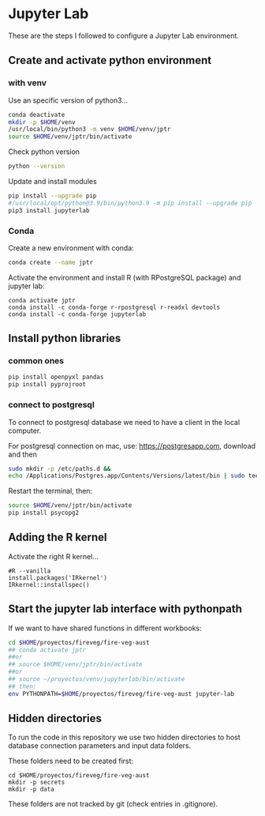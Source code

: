# Jupyter Lab

These are the steps I followed to configure a Jupyter Lab environment.

## Create and activate python environment

### with venv

Use an specific version of python3...

```sh
conda deactivate
mkdir -p $HOME/venv
/usr/local/bin/python3 -m venv $HOME/venv/jptr
source $HOME/venv/jptr/bin/activate
```

Check python version
```sh
python --version
```

Update and install modules
```sh
pip install --upgrade pip
#/usr/local/opt/python@3.9/bin/python3.9 -m pip install --upgrade pip
pip3 install jupyterlab

```


### Conda
Create a new environment with conda:

```sh
conda create --name jptr
```

Activate the environment and install R (with RPostgreSQL package) and jupyter lab:

```{bash}
conda activate jptr
conda install -c conda-forge r-rpostgresql r-readxl devtools
conda install -c conda-forge jupyterlab
```



## Install python libraries

### common ones
```sh
pip install openpyxl pandas
pip install pyprojroot
```

### connect to postgresql

To connect to postgresql database we need to have a client in the local computer. 

For postgresql connection on mac, use: https://postgresapp.com, download and then 
```sh
sudo mkdir -p /etc/paths.d &&
echo /Applications/Postgres.app/Contents/Versions/latest/bin | sudo tee /etc/paths.d/postgresapp
```

Restart the terminal, then:

```sh
source $HOME/venv/jptr/bin/activate
pip install psycopg2
```



## Adding the R kernel

Activate the right R kernel...

```{r}
#R --vanilla
install.packages('IRkernel')
IRkernel::installspec()
```


## Start the jupyter lab interface with pythonpath

If we want to have shared functions in different workbooks:


```sh
cd $HOME/proyectos/fireveg/fire-veg-aust
## conda activate jptr
##or 
## source $HOME/venv/jptr/bin/activate
##or 
## source ~/proyectos/venv/jupyterlab/bin/activate
## then:
env PYTHONPATH=$HOME/proyectos/fireveg/fire-veg-aust jupyter-lab
```


## Hidden directories

To run the code in this repository we use two hidden directories to host database connection parameters and input data folders.

These folders need to be created first:

```{sh}
cd $HOME/proyectos/fireveg/fire-veg-aust 
mkdir -p secrets
mkdir -p data
```

These folders are not tracked by git (check entries in .gitignore).